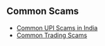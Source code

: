 ## Common Scams
- [Common UPI Scams in India](./common-upi-scams-in-india.md)
- [Common Trading Scams](./common-trading-scams.md)
